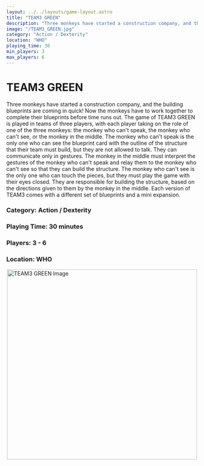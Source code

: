 ```yaml
---
layout: ../../layouts/game-layout.astro
title: "TEAM3 GREEN"
description: "Three monkeys have started a construction company, and the building blueprints are coming in quick! Now the monkeys have to work together to complete their blueprints before time runs out."
image: "/TEAM3_GREEN.jpg"
category: "Action / Dexterity"
location: "WHO"
playing_time: 30
min_players: 3
max_players: 6
---
```

# TEAM3 GREEN

Three monkeys have started a construction company, and the building blueprints are coming in quick! Now the monkeys have to work together to complete their blueprints before time runs out.  The game of TEAM3 GREEN is played in teams of three players, with each player taking on the role of one of the three monkeys: the monkey who can't speak, the monkey who can't see, or the monkey in the middle.        The monkey who can't speak is the only one who can see the blueprint card with the outline of the structure that their team must build, but they are not allowed to talk. They can communicate only in gestures.         The monkey in the middle must interpret the gestures of the monkey who can't speak and relay them to the monkey who can't see so that they can build the structure.         The monkey who can't see is the only one who can touch the pieces, but they must play the game with their eyes closed. They are responsible for building the structure, based on the directions given to them by the monkey in the middle.   Each version of TEAM3 comes with a different set of blueprints and a mini expansion.  

### Category: Action / Dexterity

### Playing Time: 30 minutes

### Players: 3 - 6

### Location: WHO

<img src="/TEAM3_GREEN.jpg" alt="TEAM3 GREEN Image" width="500" style="display: block; margin: 0 auto">

    